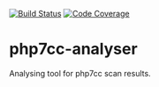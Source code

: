 [![Build Status](https://travis-ci.org/cwreden/php7cc-analyser.svg?branch=master)](https://travis-ci.org/cwreden/php7cc-analyser)
[![Code Coverage](https://scrutinizer-ci.com/g/cwreden/php7cc-analyser/badges/coverage.png?b=master)](https://scrutinizer-ci.com/g/cwreden/php7cc-analyser/?branch=master)

# php7cc-analyser
Analysing tool for php7cc scan results.
